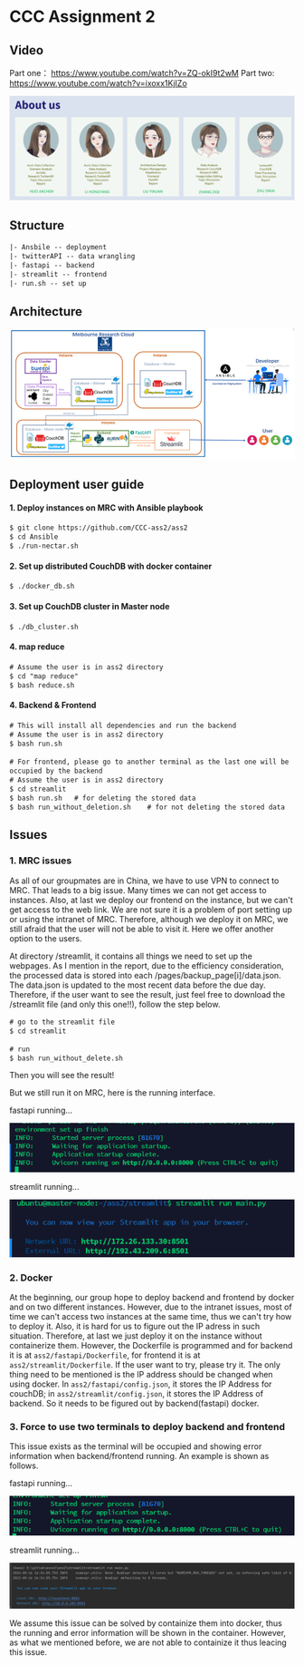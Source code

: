 # CCC Assignment 2

## Video
Part one： https://www.youtube.com/watch?v=ZQ-okI9t2wM
Part two:  https://www.youtube.com/watch?v=ixoxx1KjIZo

![alt text](https://github.com/CCC-ass2/ass2/blob/main/Image/aboutus.jpg)

## Structure
```
|- Ansbile -- deployment
|- twitterAPI -- data wrangling
|- fastapi -- backend
|- streamlit -- frontend
|- run.sh -- set up
```

## Architecture
![alt text](https://github.com/CCC-ass2/ass2/blob/main/Image/architecture.png)

## Deployment user guide

#### 1. Deploy instances on MRC with Ansible playbook
```
$ git clone https://github.com/CCC-ass2/ass2  
$ cd Ansible
$ ./run-nectar.sh
```
#### 2. Set up distributed CouchDB with docker container 
```
$ ./docker_db.sh
```
#### 3.	Set up CouchDB cluster in Master node
```
$ ./db_cluster.sh
```

#### 4. map reduce
```
# Assume the user is in ass2 directory
$ cd "map reduce"
$ bash reduce.sh
```

#### 4. Backend & Frontend
```
# This will install all dependencies and run the backend
# Assume the user is in ass2 directory
$ bash run.sh

# For frontend, please go to another terminal as the last one will be occupied by the backend
# Assume the user is in ass2 directory
$ cd streamlit
$ bash run.sh   # for deleting the stored data
$ bash run_without_deletion.sh    # for not deleting the stored data
```

## Issues
### 1. MRC issues
As all of our groupmates are in China, we have to use VPN to connect to MRC. That leads to a big issue. Many times we can not get access to instances. Also, at last we deploy our frontend on the instance, but we can't get access to the web link. We are not sure it is a problem of port setting up or using the intranet of MRC. Therefore, although we deploy it on MRC, we still afraid that the user will not be able to visit it. Here we offer another option to the users.

At directory /streamlit, it contains all things we need to set up the webpages. As I mention in the report, due to the efficiency consideration, the processed data is stored into each /pages/backup_page[i]/data.json. The data.json is updated to the most recent data before the due day. Therefore, if the user want to see the result, just feel free to download the /streamlit file (and only this one!!), follow the step below.

```
# go to the streamlit file
$ cd streamlit

# run
$ bash run_without_delete.sh
```

Then you will see the result!

But we still run it on MRC, here is the running interface.

fastapi running...

![alt text](https://github.com/CCC-ass2/ass2/blob/main/Image/fastapirun_on_mrc.jpg)

streamlit running...

![alt text](https://github.com/CCC-ass2/ass2/blob/main/Image/strun_on_mrc.jpg)

### 2. Docker
At the beginning,  our group hope to deploy backend and frontend by docker and on two different instances. However, due to the intranet issues, most of time we can't access two instances at the same time, thus we can't try how to deploy it. Also, it is hard for us to figure out the IP adress in such situation. Therefore, at last we just deploy it on the instance without containerize them. However, the Dockerfile is programmed and for backend it is at `ass2/fastapi/Dockerfile`, for frontend it is at `ass2/streamlit/Dockerfile`. If the user want to try, please try it. The only thing need to be mentioned is the IP address should be changed when using docker. In `ass2/fastapi/config.json`, it stores the IP Address for couchDB; in `ass2/streamlit/config.json`, it stores the IP Address of backend. So it needs to be figured out by backend(fastapi) docker.

### 3. Force to use two terminals to deploy backend and frontend
This issue exists as the terminal will be occupied and showing error information when backend/frontend running. An example is shown as follows.

fastapi running...

![alt text](https://github.com/CCC-ass2/ass2/blob/main/Image/fastapirun.jpg)

streamlit running...

![alt text](https://github.com/CCC-ass2/ass2/blob/main/Image/strun.jpg)


We assume this issue can be solved by containize them into docker, thus the running and error information will be shown in the container. However, as what we mentioned before, we are not able to containize it thus leacing this issue.
